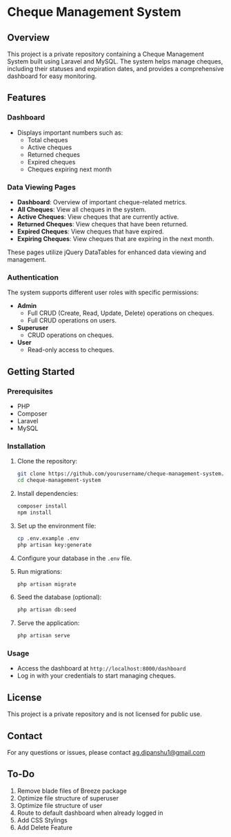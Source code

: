 # Cheque Management System

## Overview

This project is a private repository containing a Cheque Management System built using Laravel and MySQL. The system helps manage cheques, including their statuses and expiration dates, and provides a comprehensive dashboard for easy monitoring.

## Features

### Dashboard
- Displays important numbers such as:
  - Total cheques
  - Active cheques
  - Returned cheques
  - Expired cheques
  - Cheques expiring next month

### Data Viewing Pages
- **Dashboard**: Overview of important cheque-related metrics.
- **All Cheques**: View all cheques in the system.
- **Active Cheques**: View cheques that are currently active.
- **Returned Cheques**: View cheques that have been returned.
- **Expired Cheques**: View cheques that have expired.
- **Expiring Cheques**: View cheques that are expiring in the next month.

These pages utilize jQuery DataTables for enhanced data viewing and management.

### Authentication
The system supports different user roles with specific permissions:

- **Admin**
  - Full CRUD (Create, Read, Update, Delete) operations on cheques.
  - Full CRUD operations on users.
- **Superuser**
  - CRUD operations on cheques.
- **User**
  - Read-only access to cheques.

## Getting Started

### Prerequisites
- PHP
- Composer
- Laravel
- MySQL

### Installation
1. Clone the repository:
    ```sh
    git clone https://github.com/yourusername/cheque-management-system.git
    cd cheque-management-system
    ```

2. Install dependencies:
    ```sh
    composer install
    npm install
    ```

3. Set up the environment file:
    ```sh
    cp .env.example .env
    php artisan key:generate
    ```

4. Configure your database in the `.env` file.

5. Run migrations:
    ```sh
    php artisan migrate
    ```

6. Seed the database (optional):
    ```sh
    php artisan db:seed
    ```

7. Serve the application:
    ```sh
    php artisan serve
    ```

### Usage
- Access the dashboard at `http://localhost:8000/dashboard`
- Log in with your credentials to start managing cheques.

## License
This project is a private repository and is not licensed for public use.

## Contact
For any questions or issues, please contact ag.dipanshu1@gmail.com

## To-Do
1. Remove blade files of Breeze package
2. Optimize file structure of superuser
3. Optimize file structure of user
4. Route to default dashboard when already logged in
5. Add CSS Stylings
6. Add Delete Feature
